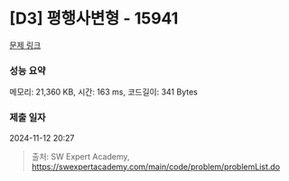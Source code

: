 # [D3] 평행사변형 - 15941 

[문제 링크](https://swexpertacademy.com/main/code/problem/problemDetail.do?contestProbId=AYVgOZEKOpcDFAQK) 

### 성능 요약

메모리: 21,360 KB, 시간: 163 ms, 코드길이: 341 Bytes

### 제출 일자

2024-11-12 20:27



> 출처: SW Expert Academy, https://swexpertacademy.com/main/code/problem/problemList.do